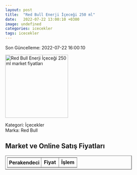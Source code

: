 ```yaml
---
layout: post
title:  "Red Bull Enerji İçeceği 250 ml"
date:   2022-07-22 13:00:10 +0300
image: undefined
categories: icecekler
tags: icecekler
---
```


Son Güncelleme: 2022-07-22 16:00:10

<img src="undefined" width="200" alt="Red Bull Enerji İçeceği 250 ml market fiyatları" />

Kategori: İçecekler
<br />
Marka: Red Bull

<h2>Market ve Online Satış Fiyatları</h2>

<table border="1" style="padding: 5px;width:80%;">
  <tr>
    <td style="padding: 5px;"><strong>Perakendeci</strong></td>
    <td><strong>Fiyat</strong></td>
    <td><strong>İşlem</strong></td>
  </tr>
  
</table>
